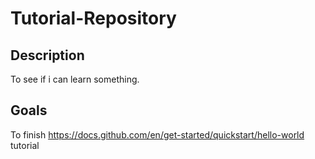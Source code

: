 # Tutorial-Repository

## Description

To see if i can learn something.

## Goals

To finish https://docs.github.com/en/get-started/quickstart/hello-world tutorial
